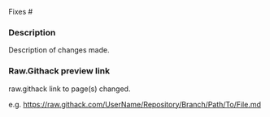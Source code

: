 <!-- This is a new pull request template for treehouses.github.io.

Please make sure to:
- add (fixes #issue_number) to the end of pull request title when applicable,
- drop a link to your new pull request in our gitter chat.

Thank you for contributing! -->

<!-- issue number this pull request resolves -->
Fixes #

### Description
Description of changes made.

### Raw.Githack preview link
raw.githack link to page(s) changed.

e.g. https://raw.githack.com/UserName/Repository/Branch/Path/To/File.md
